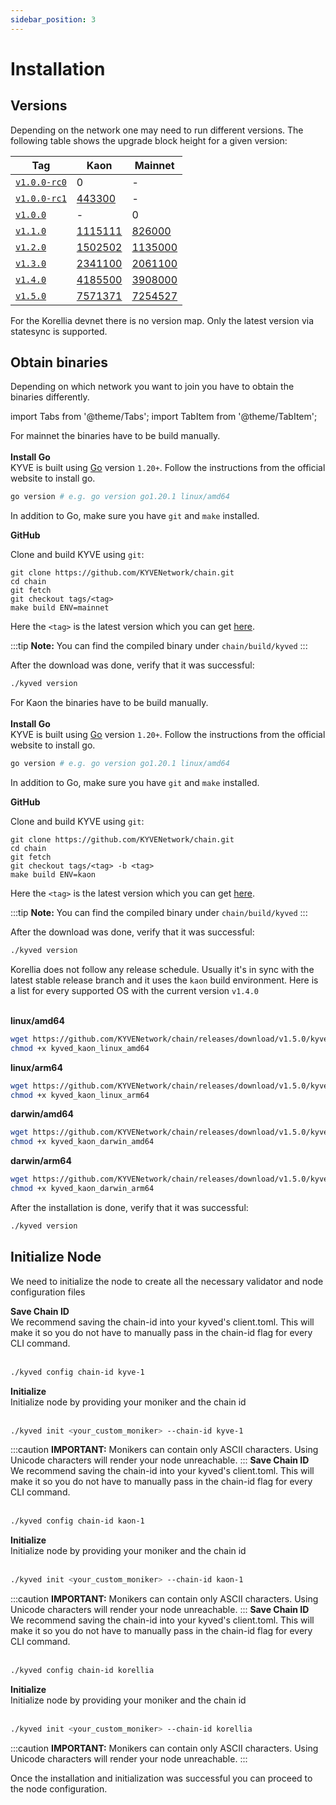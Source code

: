 ```yaml
---
sidebar_position: 3
---
```


# Installation

## Versions

Depending on the network one may need to run different versions. The following
table shows the upgrade block height for a given version:

| Tag                                                                          | Kaon                                                               | Mainnet                                            |
|------------------------------------------------------------------------------|--------------------------------------------------------------------|----------------------------------------------------|
| [`v1.0.0-rc0`](https://github.com/KYVENetwork/chain/releases/tag/v1.0.0-rc0) | 0                                                                  | -                                                  |
| [`v1.0.0-rc1`](https://github.com/KYVENetwork/chain/releases/tag/v1.0.0-rc1) | [443300](https://viewblock.io/de/kyve/block/443300?network=kaon)   | -                                                  |
| [`v1.0.0`](https://github.com/KYVENetwork/chain/releases/tag/v1.0.0)         | -                                                                  | 0                                                  |
| [`v1.1.0`](https://github.com/KYVENetwork/chain/releases/tag/v1.1.0)         | [1115111](https://viewblock.io/de/kyve/block/1115111?network=kaon) | [826000](https://mintscan.io/kyve/blocks/826000)   |
| [`v1.2.0`](https://github.com/KYVENetwork/chain/releases/tag/v1.2.0)         | [1502502](https://viewblock.io/de/kyve/block/1502502?network=kaon) | [1135000](https://mintscan.io/kyve/blocks/1135000) |
| [`v1.3.0`](https://github.com/KYVENetwork/chain/releases/tag/v1.3.0)         | [2341100](https://viewblock.io/de/kyve/block/2341100?network=kaon) | [2061100](https://mintscan.io/kyve/blocks/2061100) |
| [`v1.4.0`](https://github.com/KYVENetwork/chain/releases/tag/v1.4.0)         | [4185500](https://viewblock.io/de/kyve/block/4185500?network=kaon) | [3908000](https://mintscan.io/kyve/blocks/3908000) |
| [`v1.5.0`](https://github.com/KYVENetwork/chain/releases/tag/v1.5.0)         | [7571371](https://viewblock.io/de/kyve/block/7571371?network=kaon) | [7254527](https://mintscan.io/kyve/blocks/7254527) |

For the Korellia devnet there is no version map. Only the latest version via
statesync is supported.

## Obtain binaries

Depending on which network you want to join you have to obtain the binaries differently.

import Tabs from '@theme/Tabs';
import TabItem from '@theme/TabItem';

<Tabs groupId="network">
  <TabItem value="kyve" label="Mainnet">
  For mainnet the binaries have to be build manually.
  <br/><br/>
  <strong>Install Go</strong>
  <br/>
  KYVE is built using <a href="https://go.dev/dl/">Go</a> version <code>1.20+</code>.
  Follow the instructions from the official website to install go.

```bash
go version # e.g. go version go1.20.1 linux/amd64
```

In addition to Go, make sure you have <code>git</code> and <code>make</code> installed.

<strong>GitHub</strong>

Clone and build KYVE using <code>git</code>:

```
git clone https://github.com/KYVENetwork/chain.git
cd chain
git fetch
git checkout tags/<tag>
make build ENV=mainnet
```

Here the <code>&lt;tag&gt;</code> is the latest version which you can get <a href="https://github.com/KYVENetwork/chain/tags">here</a>.

:::tip
**Note:** You can find the compiled binary under <code>chain/build/kyved</code>
:::

After the download was done, verify that it was successful:

```bash
./kyved version
```

  </TabItem>
  <TabItem value="kaon" label="Kaon">
  For Kaon the binaries have to be build manually.
  <br/><br/>
  <strong>Install Go</strong>
  <br/>
  KYVE is built using <a href="https://go.dev/dl/">Go</a> version <code>1.20+</code>.
  Follow the instructions from the official website to install go.

```bash
go version # e.g. go version go1.20.1 linux/amd64
```

In addition to Go, make sure you have <code>git</code> and <code>make</code> installed.

<strong>GitHub</strong>

Clone and build KYVE using <code>git</code>:

```
git clone https://github.com/KYVENetwork/chain.git
cd chain
git fetch
git checkout tags/<tag> -b <tag>
make build ENV=kaon
```

Here the <code>&lt;tag&gt;</code> is the latest version which you can get <a href="https://github.com/KYVENetwork/chain/tags">here</a>.

:::tip
**Note:** You can find the compiled binary under <code>chain/build/kyved</code>
:::

After the download was done, verify that it was successful:

```bash
./kyved version
```

  </TabItem>
  <TabItem value="korellia" label="Korellia">
    Korellia does not follow any release schedule. Usually it's in sync with the latest
    stable release branch and it uses the <code>kaon</code> build environment.
    Here is a list for every supported OS with the current version <code>v1.4.0</code><br/><br/>

**linux/amd64**

```bash
wget https://github.com/KYVENetwork/chain/releases/download/v1.5.0/kyved_kaon_linux_amd64
chmod +x kyved_kaon_linux_amd64
```

**linux/arm64**

```bash
wget https://github.com/KYVENetwork/chain/releases/download/v1.5.0/kyved_kaon_linux_arm64
chmod +x kyved_kaon_linux_arm64
```

**darwin/amd64**

```bash
wget https://github.com/KYVENetwork/chain/releases/download/v1.5.0/kyved_kaon_darwin_amd64
chmod +x kyved_kaon_darwin_amd64
```

**darwin/arm64**

```bash
wget https://github.com/KYVENetwork/chain/releases/download/v1.5.0/kyved_kaon_darwin_arm64
chmod +x kyved_kaon_darwin_arm64
```

After the installation is done, verify that it was successful:

```bash
./kyved version
```

  </TabItem>
</Tabs>

## Initialize Node

We need to initialize the node to create all the necessary validator and node configuration files

<Tabs groupId="network">
  <TabItem value="kyve" label="Mainnet">
<strong>Save Chain ID</strong>
<br/>
We recommend saving the chain-id into your kyved's client.toml. This will make it so you do not have to manually pass in the chain-id flag for every CLI command.
<br/><br/>

```bash
./kyved config chain-id kyve-1
```

<strong>Initialize</strong>
<br/>
Initialize node by providing your moniker and the chain id
<br/><br/>

```bash
./kyved init <your_custom_moniker> --chain-id kyve-1
```

:::caution
**IMPORTANT:** Monikers can contain only ASCII characters. Using Unicode characters will render your node unreachable.
:::
</TabItem>
<TabItem value="kaon" label="Kaon">
<strong>Save Chain ID</strong>
<br/>
We recommend saving the chain-id into your kyved's client.toml. This will make it so you do not have to manually pass in the chain-id flag for every CLI command.
<br/><br/>

```bash
./kyved config chain-id kaon-1
```

<strong>Initialize</strong>
<br/>
Initialize node by providing your moniker and the chain id
<br/><br/>

```bash
./kyved init <your_custom_moniker> --chain-id kaon-1
```

:::caution
**IMPORTANT:** Monikers can contain only ASCII characters. Using Unicode characters will render your node unreachable.
:::
</TabItem>
<TabItem value="korellia" label="Korellia">
<strong>Save Chain ID</strong>
<br/>
We recommend saving the chain-id into your kyved's client.toml. This will make it so you do not have to manually pass in the chain-id flag for every CLI command.
<br/><br/>

```bash
./kyved config chain-id korellia
```

<strong>Initialize</strong>
<br/>
Initialize node by providing your moniker and the chain id
<br/><br/>

```bash
./kyved init <your_custom_moniker> --chain-id korellia
```

:::caution
**IMPORTANT:** Monikers can contain only ASCII characters. Using Unicode characters will render your node unreachable.
:::
</TabItem>
</Tabs>

Once the installation and initialization was successful you can proceed to the node configuration.
